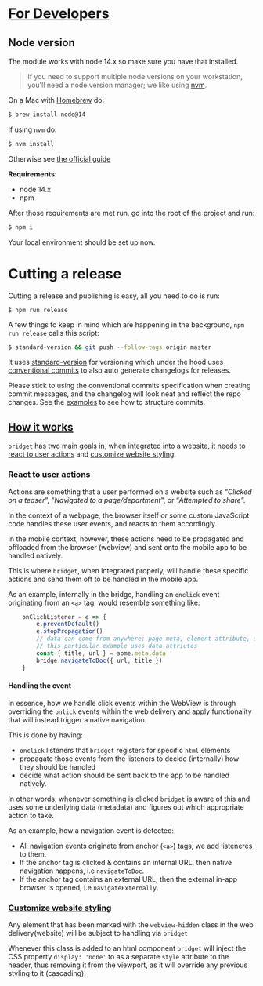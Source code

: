 # [For Developers](#developers)

## Node version

The module works with node 14.x so make sure you have that
installed.

> If you need to support multiple node versions on your workstation, you'll need a node version manager;  we like using [nvm](https://github.com/nvm-sh/nvm).

 On a Mac with [Homebrew](https://brew.sh) do:

```sh
$ brew install node@14
```

If using `nvm` do:
```sh
$ nvm install
```

Otherwise see [the official guide](https://docs.npmjs.com/downloading-and-installing-node-js-and-npm)


**Requirements**:

- node 14.x
- npm

After those requirements are met run, go into the root of the project and run:

```sh
$ npm i
```

Your local environment should be set up now.

# Cutting a release

Cutting a release and publishing is easy, all you need to do is run:

```
$ npm run release
```

A few things to keep in mind which are happening in the background, `npm run release` calls this script:
```sh
$ standard-version && git push --follow-tags origin master
```

It uses [standard-version](https://github.com/conventional-changelog/standard-version) for versioning which under the hood uses [conventional commits](https://www.conventionalcommits.org/en/v1.0.0/) to also auto generate changelogs for releases.

Please stick to using the conventional commits specification when creating commit messages, and the changelog will look neat and reflect the repo changes. See the [examples](https://www.conventionalcommits.org/en/v1.0.0/#examples) to see how to structure commits.

## [How it works](#how-it-works)
`bridget` has two main goals in, when integrated into a website, it needs to [react to user actions](#react-to-user-actions) and [customize website styling](#customize-website-styling).

### [React to user actions](#react-to-user-actions)
Actions are something that a user performed on a website such as “*Clicked on a teaser*”, "*Navigated to a page/department*", or “*Attempted to share*”.

In the context of a webpage, the browser itself or some custom JavaScript code handles these user events, and reacts to them accordingly. 

In the mobile context, however, these actions need to be propagated and offloaded from the browser (webview) and sent onto the mobile app to be handled natively. 

This is where `bridget`, when integrated properly, will handle these specific actions and send them off to be handled in the mobile app.

As an example, internally in the bridge, handling an `onclick` event originating from an `<a>` tag, would resemble something like:

```js
	onClickListener = e => {
		e.preventDefault()
		e.stopPropagation()
        // data can come from anywhere; page meta, element attribute, data attributes, linked data.
        // this particular example uses data attriutes
		const { title, url } = some.meta.data
		bridge.navigateToDoc({ url, title })
    }
```
#### Handling the event
In essence, how we handle click events within the WebView is through overriding the `onlick` events within the web delivery and apply functionality that will instead trigger a native navigation.

This is done by having:
- `onclick` listeners that `bridget` registers for specific `html` elements 
- propagate those events from the listeners to decide (internally) how they should be handled
- decide what action should be sent back to the app to be handled natively. 

In other words, whenever something is clicked `bridget` is aware of this and uses some underlying data (metadata) and figures out which appropriate action to take.

As an example, how a navigation event is detected:
- All navigation events originate from anchor (`<a>`) tags, we add listeneres to them.
- If the anchor tag is clicked & contains an internal URL, then native navigation happens, i.e `navigateToDoc`. 
- If the anchor tag contains an external URL, then the external in-app browser is opened, i.e `navigateExternally`. 


### [Customize website styling](#customize-website-styling)

Any element that has been marked with the `webview-hidden` class in the web delivery(website) will be subject to handling via `bridget`

Whenever this class is added to an html component `bridget` will inject the CSS property `display: 'none'` to as a separate `style` attribute to the header, thus removing it from the viewport, as it will override any previous styling to it (cascading).